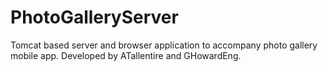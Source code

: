 # PhotoGalleryServer
Tomcat based server and browser application to accompany photo gallery mobile app. Developed by ATallentire and GHowardEng.

